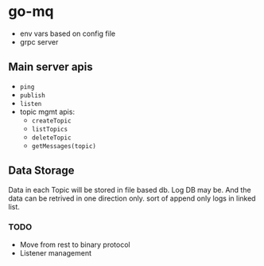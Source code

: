 # go-mq

- env vars based on config file
- grpc server

## Main server apis

- `ping`
- `publish`
- `listen`
- topic mgmt apis:
  - `createTopic`
  - `listTopics`
  - `deleteTopic`
  - `getMessages(topic)`

## Data Storage

Data in each Topic will be stored in file based db. Log DB may be.
And the data can be retrived in one direction only. sort of append only logs in linked list.

### TODO

- Move from rest to binary protocol
- Listener management
